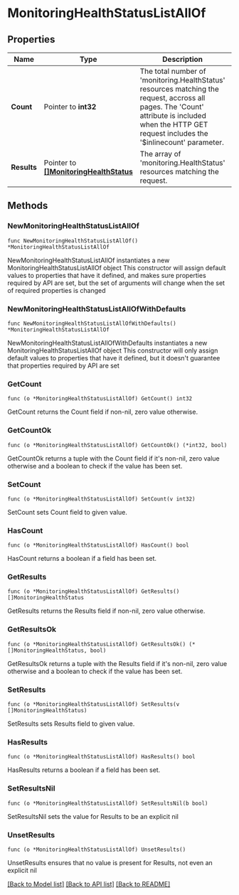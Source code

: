 # MonitoringHealthStatusListAllOf

## Properties

Name | Type | Description | Notes
------------ | ------------- | ------------- | -------------
**Count** | Pointer to **int32** | The total number of &#39;monitoring.HealthStatus&#39; resources matching the request, accross all pages. The &#39;Count&#39; attribute is included when the HTTP GET request includes the &#39;$inlinecount&#39; parameter. | [optional] 
**Results** | Pointer to [**[]MonitoringHealthStatus**](MonitoringHealthStatus.md) | The array of &#39;monitoring.HealthStatus&#39; resources matching the request. | [optional] 

## Methods

### NewMonitoringHealthStatusListAllOf

`func NewMonitoringHealthStatusListAllOf() *MonitoringHealthStatusListAllOf`

NewMonitoringHealthStatusListAllOf instantiates a new MonitoringHealthStatusListAllOf object
This constructor will assign default values to properties that have it defined,
and makes sure properties required by API are set, but the set of arguments
will change when the set of required properties is changed

### NewMonitoringHealthStatusListAllOfWithDefaults

`func NewMonitoringHealthStatusListAllOfWithDefaults() *MonitoringHealthStatusListAllOf`

NewMonitoringHealthStatusListAllOfWithDefaults instantiates a new MonitoringHealthStatusListAllOf object
This constructor will only assign default values to properties that have it defined,
but it doesn't guarantee that properties required by API are set

### GetCount

`func (o *MonitoringHealthStatusListAllOf) GetCount() int32`

GetCount returns the Count field if non-nil, zero value otherwise.

### GetCountOk

`func (o *MonitoringHealthStatusListAllOf) GetCountOk() (*int32, bool)`

GetCountOk returns a tuple with the Count field if it's non-nil, zero value otherwise
and a boolean to check if the value has been set.

### SetCount

`func (o *MonitoringHealthStatusListAllOf) SetCount(v int32)`

SetCount sets Count field to given value.

### HasCount

`func (o *MonitoringHealthStatusListAllOf) HasCount() bool`

HasCount returns a boolean if a field has been set.

### GetResults

`func (o *MonitoringHealthStatusListAllOf) GetResults() []MonitoringHealthStatus`

GetResults returns the Results field if non-nil, zero value otherwise.

### GetResultsOk

`func (o *MonitoringHealthStatusListAllOf) GetResultsOk() (*[]MonitoringHealthStatus, bool)`

GetResultsOk returns a tuple with the Results field if it's non-nil, zero value otherwise
and a boolean to check if the value has been set.

### SetResults

`func (o *MonitoringHealthStatusListAllOf) SetResults(v []MonitoringHealthStatus)`

SetResults sets Results field to given value.

### HasResults

`func (o *MonitoringHealthStatusListAllOf) HasResults() bool`

HasResults returns a boolean if a field has been set.

### SetResultsNil

`func (o *MonitoringHealthStatusListAllOf) SetResultsNil(b bool)`

 SetResultsNil sets the value for Results to be an explicit nil

### UnsetResults
`func (o *MonitoringHealthStatusListAllOf) UnsetResults()`

UnsetResults ensures that no value is present for Results, not even an explicit nil

[[Back to Model list]](../README.md#documentation-for-models) [[Back to API list]](../README.md#documentation-for-api-endpoints) [[Back to README]](../README.md)


